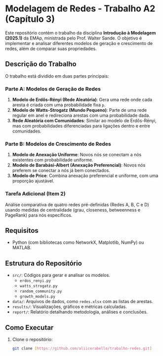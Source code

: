 # Modelagem de Redes - Trabalho A2 (Capítulo 3)

Este repositório contém o trabalho da disciplina **Introdução à Modelagem (2025.1)** da EMAp, ministrada pelo Prof. Walter Sande. O objetivo é implementar e analisar diferentes modelos de geração e crescimento de redes, além de comparar suas propriedades.

## Descrição do Trabalho

O trabalho está dividido em duas partes principais:

### Parte A: Modelos de Geração de Redes
1. **Modelo de Erdős-Rényi (Rede Aleatória)**: Gera uma rede onde cada aresta é criada com uma probabilidade fixa `p`.
2. **Modelo de Watts-Strogatz (Mundo Pequeno)**: Parte de uma rede regular em anel e redireciona arestas com uma probabilidade dada.
3. **Rede Aleatória com Comunidades**: Similar ao modelo de Erdős-Rényi, mas com probabilidades diferenciadas para ligações dentro e entre comunidades.

### Parte B: Modelos de Crescimento de Redes
1. **Modelo de Anexação Uniforme**: Novos nós se conectam a nós existentes com probabilidade uniforme.
2. **Modelo de Barabási-Albert (Anexação Preferencial)**: Novos nós preferem se conectar a nós já bem conectados.
3. **Modelo de Price**: Combina anexação preferencial e uniforme, com uma proporção ajustável.

### Tarefa Adicional (Item 2)
Análise comparativa de quatro redes pré-definidas (Redes A, B, C e D) usando medidas de centralidade (grau, closeness, betweenness e PageRank) para nós específicos.

## Requisitos
- Python (com bibliotecas como NetworkX, Matplotlib, NumPy) ou MATLAB.

## Estrutura do Repositório
- `src/`: Códigos para gerar e analisar os modelos.
  - `erdos_renyi.py`
  - `watts_strogatz.py`
  - `random_community.py`
  - `growth_models.py`
- `data/`: Arquivos de dados, como `redes.xlsx` com as listas de arestas.
- `results/`: Visualizações, gráficos e métricas calculadas.
- `report/`: Relatório detalhando metodologia, análises e conclusões.

## Como Executar
1. Clone o repositório:
   ```bash
   git clone [https://github.com/aliicerabello/trabalho-redes.git]
